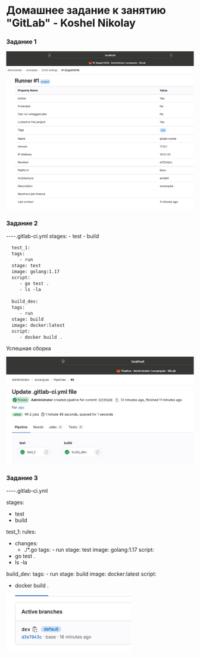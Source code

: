 # Домашнее задание к занятию "GitLab" - Koshel Nikolay
   
### Задание 1

![alt text](image.png)

### Задание 2

----.gitlab-ci.yml
      stages:
      - test
      - build

      test_1:
      tags: 
         - run
      stage: test
      image: golang:1.17
      script: 
         - go test .
         - ls -la

      build_dev:
      tags: 
         - run
      stage: build
      image: docker:latest
      script:
         - docker build .

Успешная сборка

![alt text](image-1.png)

### Задание 3

----.gitlab-ci.yml

stages:
  - test
  - build

test_1:
  rules:
   - changes:  
      - ./*.go
  tags: 
    - run
  stage: test
  image: golang:1.17
  script: 
   - go test .
   - ls -la

build_dev:
  tags: 
    - run
  stage: build
  image: docker:latest
  script:
   - docker build .

![alt text](image-2.png)



[def]: image.png
[def2]: image-1.png
